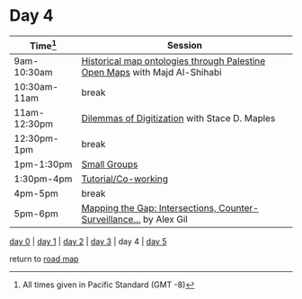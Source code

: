 # Day 4

| Time[^1] | Session |   
| --- | --- |
| 9am-10:30am   | [Historical map ontologies through Palestine Open Maps](workshop_materials/workshop4.md) with Majd Al-Shihabi  |
| 10:30am-11am   | break  |
| 11am-12:30pm  | [Dilemmas of Digitization](curated_convos/cc3.md) with Stace D. Maples |
| 12:30pm-1pm   | break   |
| 1pm-1:30pm   | [Small Groups](small_groups/small_group3.md)    |
| 1:30pm-4pm   | [Tutorial/Co-working](coworking.md) |
| 4pm-5pm   | break |
| 5pm-6pm   | [Mapping the Gap: Intersections, Counter-Surveillance...](public_events.md#public-lecture-4) by Alex Gil   |

[day 0](day0.md) | [day 1](day1.md) | [day 2](day2.md) | [day 3](day3.md) | day 4 | [day 5](day5.md)  

return to [road map](road_map.md)

[^1]: All times given in Pacific Standard (GMT -8)

